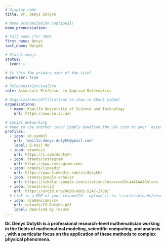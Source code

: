 ```yaml
---
# Display name
title: Dr. Denys Dutykh

# Name pronunciation (optional)
name_pronunciation: 

# Full name (for SEO)
first_name: Denys
last_name: Dutykh

# Status emoji
status:
  icon: ♾️

# Is this the primary user of the site?
superuser: true

# Role/position/tagline
role: Associate Professor in Applied Mathematics

# Organizations/Affiliations to show in About widget
organizations:
  - name: Khalifa University of Science and Technology
    url: https://www.ku.ac.ae/

# Social Networking
# Need to use another icon? Simply download the SVG icon to your `assets/media/icons/` folder.
profiles:
  - icon: at-symbol
    url: 'mailto:denys.dutykh@gmail.com'
    label: E-mail Me
  - icon: brands/x
    url: https://x.com/ddutykh
  - icon: brands/instagram
    url: https://www.instagram.com/
  - icon: brands/linkedin
    url: https://www.linkedin.com/in/dutykh/
  - icon: brands/google-scholar
    url: https://scholar.google.com/citations?user=cvOVca4AAAAJ&hl=en
  - icon: brands/orcid
    url: https://orcid.org/0000-0001-5247-2788/
  # Link to a PDF of your resume/CV - upload it to `static/uploads/resume.pdf`
  - icon: academicons/cv
    url: uploads/CV_Dutykh.pdf
    label: Download my resume
---
```


**Dr. Denys Dutykh is a professional research-level mathematician working in the fields of mathematical modeling, scientific computing, and analysis , with a particular focus on the application of these methods to complex physical phenomena.**
